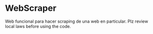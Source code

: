 # WebScraper
Web funcional para hacer scraping de una web en particular.
Plz review local laws before using the code.
